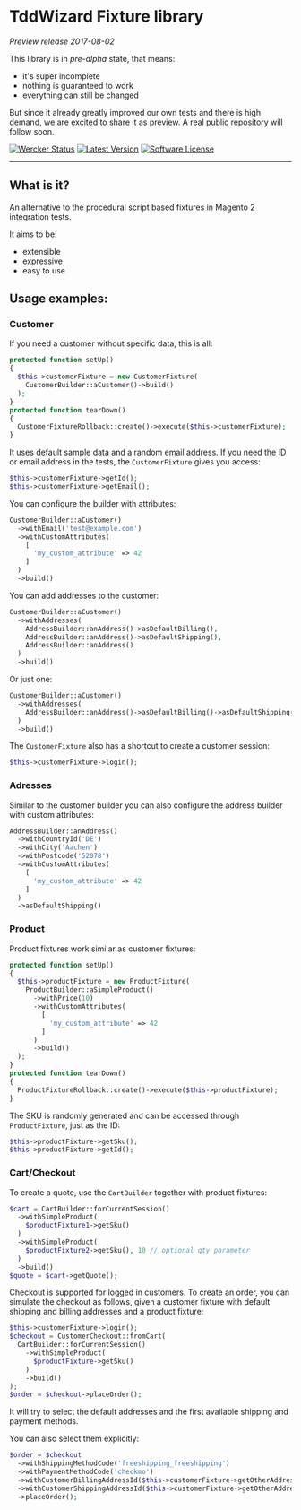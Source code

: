 # TddWizard Fixture library

*Preview release 2017-08-02*

This library is in *pre-alpha* state, that means:

- it's super incomplete
- nothing is guaranteed to work
- everything can still be changed

But since it already greatly improved our own tests and there is high demand, we are excited to share it as preview. A real public repository will follow soon.

[![Wercker Status](https://app.wercker.com/status/c69205aea9e9617e027d2aa8d5a1817c/s/master "wercker status")](https://app.wercker.com/project/byKey/c69205aea9e9617e027d2aa8d5a1817c)
[![Latest Version](https://img.shields.io/packagist/v/tddwizard/magento2-fixtures.svg)](https://packagist.org/packages/tddwizard/magento2-fixtures)
[![Software License](https://img.shields.io/badge/license-MIT-brightgreen.svg)](LICENSE.md)

---

## What is it?

An alternative to the procedural script based fixtures in Magento 2 integration tests.

It aims to be:

- extensible
- expressive
- easy to use

## Usage examples:

### Customer

If you need a customer without specific data, this is all:

```php
protected function setUp()
{
  $this->customerFixture = new CustomerFixture(
    CustomerBuilder::aCustomer()->build()
  );
}
protected function tearDown()
{
  CustomerFixtureRollback::create()->execute($this->customerFixture);
}
```

It uses default sample data and a random email address. If you need the ID or email address in the tests, the `CustomerFixture` gives you access:

```php
$this->customerFixture->getId();
$this->customerFixture->getEmail();
```

You can configure the builder with attributes:

```php
CustomerBuilder::aCustomer()
  ->withEmail('test@example.com')
  ->withCustomAttributes(
    [
      'my_custom_attribute' => 42
    ]
  )
  ->build()
```

You can add addresses to the customer:

```php
CustomerBuilder::aCustomer()
  ->withAddresses(
    AddressBuilder::anAddress()->asDefaultBilling(),
    AddressBuilder::anAddress()->asDefaultShipping(),
    AddressBuilder::anAddress()
  )
  ->build()
```

Or just one:

```php
CustomerBuilder::aCustomer()
  ->withAddresses(
    AddressBuilder::anAddress()->asDefaultBilling()->asDefaultShipping()
  )
  ->build()
```

The `CustomerFixture` also has a shortcut to create a customer session:

```php
$this->customerFixture->login();
```



### Adresses

Similar to the customer builder you can also configure the address builder with custom attributes:

```php
AddressBuilder::anAddress()
  ->withCountryId('DE')
  ->withCity('Aachen')
  ->withPostcode('52078')
  ->withCustomAttributes(
    [
      'my_custom_attribute' => 42
    ]
  )
  ->asDefaultShipping()
```

### Product

Product fixtures work similar as customer fixtures:

```php
protected function setUp()
{
  $this->productFixture = new ProductFixture(
    ProductBuilder::aSimpleProduct()
      ->withPrice(10)
      ->withCustomAttributes(
        [
          'my_custom_attribute' => 42
        ]
      )
      ->build()
  );
}
protected function tearDown()
{
  ProductFixtureRollback::create()->execute($this->productFixture);
}
```

The SKU is randomly generated and can be accessed through `ProductFixture`, just as the ID:

```php
$this->productFixture->getSku();
$this->productFixture->getId();
```

### Cart/Checkout

To create a quote, use the `CartBuilder` together with product fixtures:

```php
$cart = CartBuilder::forCurrentSession()
  ->withSimpleProduct(
    $productFixture1->getSku()
  )
  ->withSimpleProduct(
    $productFixture2->getSku(), 10 // optional qty parameter
  )
  ->build()
$quote = $cart->getQuote();
```

Checkout is supported for logged in customers. To create an order, you can simulate the checkout as follows, given a customer fixture with default shipping and billing addresses and a product fixture:

```php
$this->customerFixture->login();
$checkout = CustomerCheckout::fromCart(
  CartBuilder::forCurrentSession()
    ->withSimpleProduct(
      $productFixture->getSku()
    )
    ->build()
);
$order = $checkout->placeOrder();

```

It will try to select the default addresses and the first available shipping and payment methods.

You can also select them explicitly:

```php
$order = $checkout
  ->withShippingMethodCode('freeshipping_freeshipping')
  ->withPaymentMethodCode('checkmo')
  ->withCustomerBillingAddressId($this->customerFixture->getOtherAddressId())
  ->withCustomerShippingAddressId($this->customerFixture->getOtherAddressId())
  ->placeOrder();
```

